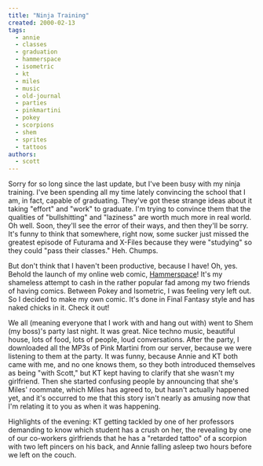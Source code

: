 ```yaml
---
title: "Ninja Training"
created: 2000-02-13
tags: 
  - annie
  - classes
  - graduation
  - hammerspace
  - isometric
  - kt
  - miles
  - music
  - old-journal
  - parties
  - pinkmartini
  - pokey
  - scorpions
  - shem
  - sprites
  - tattoos
authors: 
  - scott
---
```


Sorry for so long since the last update, but I've been busy with my ninja training. I've been spending all my time lately convincing the school that I am, in fact, capable of graduating. They've got these strange ideas about it taking "effort" and "work" to graduate. I'm trying to convince them that the qualities of "bullshitting" and "laziness" are worth much more in real world. Oh well. Soon, they'll see the error of their ways, and then they'll be sorry. It's funny to think that somewhere, right now, some sucker just missed the greatest episode of Futurama and X-Files because they were "studying" so they could "pass their classes." Heh. Chumps.

But don't think that I haven't been productive, because I have! Oh, yes. Behold the launch of my online web comic, [Hammerspace](http://hammer.spaceninja.com/)! It's my shameless attempt to cash in the rather popular fad among my two friends of having comics. Between Pokey and Isometric, I was feeling very left out. So I decided to make my own comic. It's done in Final Fantasy style and has naked chicks in it. Check it out!

We all (meaning everyone that I work with and hang out with) went to Shem (my boss)'s party last night. It was great. Nice techno music, beautiful house, lots of food, lots of people, loud conversations. After the party, I downloaded all the MP3s of Pink Martini from our server, because we were listening to them at the party. It was funny, because Annie and KT both came with me, and no one knows them, so they both introduced themselves as being "with Scott," but KT kept having to clarify that she wasn't my girlfriend. Then she started confusing people by announcing that she's Miles' roommate, which Miles has agreed to, but hasn't actually happened yet, and it's occurred to me that this story isn't nearly as amusing now that I'm relating it to you as when it was happening.

Highlights of the evening: KT getting tackled by one of her professors demanding to know which student has a crush on her, the revealing by one of our co-workers girlfriends that he has a "retarded tattoo" of a scorpion with two left pincers on his back, and Annie falling asleep two hours before we left on the couch.

